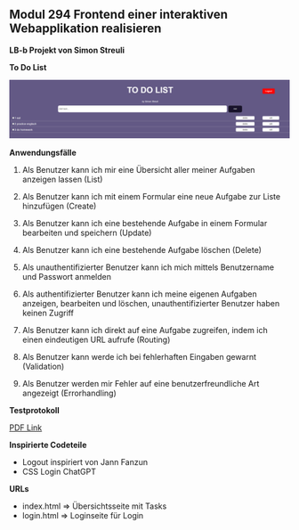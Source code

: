 ## Modul 294 Frontend einer interaktiven Webapplikation realisieren

**LB-b Projekt von Simon Streuli**

**To Do List**

![To Do Page](./images/ToDoList.png)

**Anwendungsfälle**

1. Als Benutzer kann ich mir eine Übersicht aller meiner Aufgaben anzeigen lassen (List)

2. Als Benutzer kann ich mit einem Formular eine neue Aufgabe zur Liste hinzufügen (Create)

3. Als Benutzer kann ich eine bestehende Aufgabe in einem Formular bearbeiten und speichern (Update)

4. Als Benutzer kann ich eine bestehende Aufgabe löschen (Delete)

5. Als unauthentifizierter Benutzer kann ich mich mittels Benutzername und Passwort anmelden
6. Als authentifizierter Benutzer kann ich meine eigenen Aufgaben anzeigen, bearbeiten und löschen,
   unauthentifizierter Benutzer haben keinen Zugriff
7. Als Benutzer kann ich direkt auf eine Aufgabe zugreifen, indem ich einen eindeutigen URL aufrufe (Routing)
8. Als Benutzer kann werde ich bei fehlerhaften Eingaben gewarnt (Validation)
9. Als Benutzer werden mir Fehler auf eine benutzerfreundliche Art angezeigt (Errorhandling)

**Testprotokoll**

[PDF Link](./Testprotokoll%20LB%20b.pdf)

**Inspirierte Codeteile**

- Logout inspiriert von Jann Fanzun
- CSS Login ChatGPT

**URLs**

- index.html => Übersichtsseite mit Tasks
- login.html => Loginseite für Login

